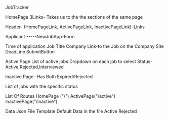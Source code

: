 JobTracker

HomePage
3Links- Takes us to the the sections of the same page

Header- (HomePageLink, ActivePageLink, InactivePageLink)-Links


Applicant -----NewJobApp-Form

Time of application
Job Title
Company
Link-to the Job on the Company Site
DeadLine
SubmitButton


Active Page
List of active jobs
Dropdown on each job to select Status- Active,Rejected,Interviewed

Inactive Page- Has Both Expired/Rejected

List of jobs with the specific status


List Of Routes
HomePage ("/")
ActivePage("/active")
InactivePage("/inactive")

Data
Json File Template
Default Data in the file
Active
Rejected







